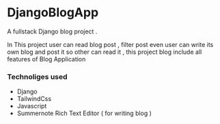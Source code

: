 #  DjangoBlogApp 
A fullstack Django blog project .

In This  project user can read blog post , filter post even user can write its own blog  and post it so other can read it , this project  blog include all features of Blog Application




### Technoliges used
- Django
- TailwindCss
- Javascript
- Summernote Rich Text Editor ( for writing blog )



